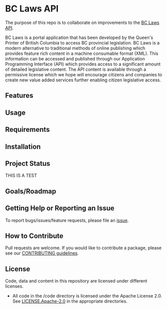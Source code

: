 # BC Laws API

The purpose of this repo is to collaborate on improvements to the [BC Laws API](http://www.bclaws.ca/civix/template/complete/api/index.html).

BC Laws is a portal application that has been developed by the Queen's Printer of British Columbia to access BC provincial legislation. BC Laws is a modern alternative to traditional methods of online publishing which provides feature rich content in a machine consumable format (XML). This information can be accessed and published through our Application Programming Interface (API) which provides access to a significant amount of detailed legislative content. The API content is available through a permissive license which we hope will encourage citizens and companies to create new value added services further enabling citizen legislative access.


## Features

## Usage

## Requirements

## Installation

## Project Status
THIS IS A TEST

## Goals/Roadmap


## Getting Help or Reporting an Issue
To report bugs/issues/feature requests, please file an [issue](https://github.com/lmullane/Todds-test-repo/issues).

## How to Contribute
Pull requests are welcome. If you would like to contribute a package, please see our [CONTRIBUTING guidelines](https://github.com/lmullane/Todds-test-repo/blob/master/CONTRIBUTING.md).

## License
Code, data and content in this repository are licensed under different licenses.

- All code in the /code directory is licensed under the Apache License 2.0. See [LICENSE.Apache-2.0](https://github.com/lmullane/Todds-test-repo/blob/master/code/LICENSE.Apache.2.0) in the appropriate directories.
